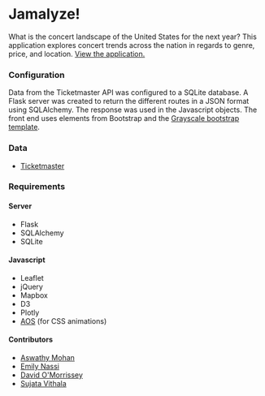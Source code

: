 # Jamalyze!

What is the concert landscape of the United States for the next year? This application explores concert trends across the nation in regards to genre, price, and location. [View the application.](https://jamalyze.herokuapp.com/)


 ### Configuration


 Data from the Ticketmaster API was configured to a SQLite database. A Flask server was created to return the different routes in a JSON format using SQLAlchemy. The response was used in the Javascript objects. The front end uses elements from Bootstrap and the [Grayscale bootstrap template](https://startbootstrap.com/template-overviews/grayscale/).

 ### Data
 * [Ticketmaster](https://developer.ticketmaster.com/)

### Requirements

#### Server
* Flask
* SQLAlchemy
* SQLite

#### Javascript
* Leaflet
* jQuery
* Mapbox
* D3
* Plotly
* [AOS](https://github.com/michalsnik/aos) (for CSS animations)

#### Contributors
* [Aswathy Mohan](https://github.com/AswathyMohan89)
* [Emily Nassi](https://github.com/emilynassi)
* [David O'Morrissey](https://github.com/davidomo)
* [Sujata Vithala](https://github.com/suvithala)
